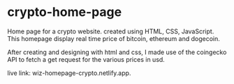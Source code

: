 # crypto-home-page
Home page for a crypto website. created using HTML, CSS, JavaScript. This homepage display real time price of bitcoin, ethereum and dogecoin.


After creating and designing with html and css, I made use of the coingecko API to fetch a get request for the various prices in usd.


live link: wiz-homepage-crypto.netlify.app.
